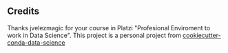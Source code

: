 ## Credits 

Thanks jvelezmagic for your course in Platzi "Profesional Enviroment to work in Data Science". This project is a personal project from [cookiecutter-conda-data-science](https://github.com/bryandavid93/cookiecutter-conda-data-science)